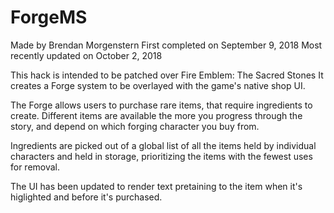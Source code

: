 # ForgeMS
Made by Brendan Morgenstern
First completed on September 9, 2018
Most recently updated on October 2, 2018


This hack is intended to be patched over Fire Emblem: The Sacred Stones
It creates a Forge system to be overlayed with the game's native shop UI.

The Forge allows users to purchase rare items, that require ingredients to create.
Different items are available the more you progress through the story, and depend on which forging character you buy from.

Ingredients are picked out of a global list of all the items held by individual characters and held in storage, prioritizing the items with the fewest uses for removal.

The UI has been updated to render text pretaining to the item when it's higlighted and before it's purchased. 
